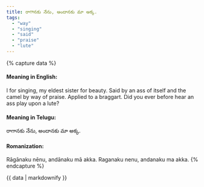 ```yaml
---
title: రాగానకు నేను, అందానకు మా అక్క.
tags:
  - "way"
  - "singing"
  - "said"
  - "praise"
  - "lute"
---
```


{% capture data %}
#### Meaning in English:
I for singing, my eldest sister for beauty.
Said by an ass of itself and the camel by way of praise.
Applied to a braggart.
Did you ever before hear an ass play upon a lute?

#### Meaning in Telugu:
రాగానకు నేను, అందానకు మా అక్క.

#### Romanization:
Rāgānaku nēnu, andānaku mā akka.
Raganaku nenu, andanaku ma akka.
{% endcapture %}

{{ data | markdownify }}


